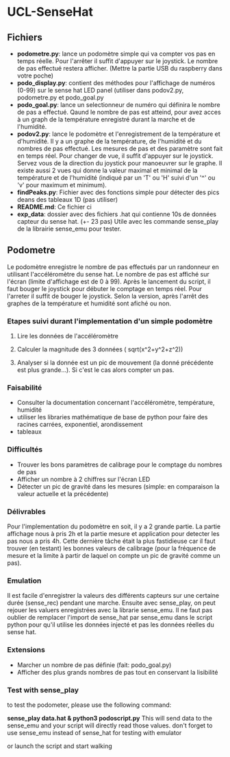 # UCL-SenseHat

## Fichiers

* __podometre.py__: lance un podomètre simple qui va compter vos pas en temps réelle. Pour l'arrêter il suffit d'appuyer sur le joystick. Le nombre de pas effectué restera afficher. (Mettre la partie USB du raspberry dans votre poche)
* __podo_display.py__: contient des méthodes pour l'affichage de numéros (0-99) sur le sense hat LED panel (utiliser dans podov2.py, podometre.py et podo_goal.py
* __podo_goal.py__: lance un selectionneur de numéro qui définira le nombre de pas a effectué. Qaund le nombre de pas est atteind, pour avez acces à un graph de la température enregistré durant la marche et de l'humidité.
* __podov2.py__: lance le podomètre et l'enregistrement de la température et d'humidité. Il y a un graphe de la température, de l'humidité et du nombres de pas effectué. Les mesures de pas et des paramètre sont fait en temps réel. Pour changer de vue, il suffit d'appuyer sur le joystick. Servez vous de la direction du joystick pour manoeuvrer sur le graphe. Il existe aussi 2 vues qui donne la valeur maximal et minimal de la température et de l'humidité (indiqué par un 'T' ou 'H' suivi d'un '^' ou 'v' pour maximum et minimum).
* __findPeaks.py__: Fichier avec des fonctions simple pour détecter des pics deans des tableaux 1D (pas utiliser)
* __README.md__: Ce fichier ci
* __exp_data__: dossier avec des fichiers .hat qui contienne 10s de données capteur du sense hat. (+- 23 pas) Utile avec les commande sense_play de la librairie sense_emu pour tester.

## Podometre

Le podomètre enregistre le nombre de pas effectués par un randonneur en utilisant l'accéléromètre du sense hat. Le nombre de pas est affiché sur l'écran (limite d'affichage est de 0 à 99). Après le lancement du script, il faut bouger le joystick pour débuter le comptage en temps réel. Pour l'arreter il suffit de bouger le joystick. Selon la version, après l'arrêt des graphes de la température et humidité sont afiché ou non.

### Etapes suivi durant l'implementation d'un simple podomètre

1. Lire les données de l'accéléromètre

2. Calculer la magnitude des 3 données ( sqrt(x^2+y^2+z^2))

3. Analyser si la donnée est un pic de mouvement (la donné précédente est plus grande...). Si c'est le cas alors compter un pas.

### Faisabilité

* Consulter la documentation concernant l'accéléromètre, température, humidité
* utiliser les libraries mathématique de base de python pour faire des racines carrées, exponentiel, arondissement
* tableaux

### Difficultés

* Trouver les bons paramètres de calibrage pour le comptage du nombres de pas
* Afficher un nombre à 2 chiffres sur l'écran LED
* Détecter un pic de gravité dans les mesures (simple: en comparaison la valeur actuelle et la précédente)

### Délivrables

Pour l'implementation du podomètre en soit, il y a 2 grande partie. La partie affichage nous à pris 2h et la partie mesure et application pour detecter les pas nous a pris 4h. Cette dernière tâche était la plus fastidieuse car il faut trouver (en testant) les bonnes valeurs de calibrage (pour la fréquence de mesure et la limite à partir de laquel on compte un pic de gravité comme un pas).


### Emulation
Il est facile d'enregistrer la valeurs des différents capteurs sur une certaine durée (sense_rec) pendant une marche. Ensuite avec sense_play, on peut rejouer les valuers enregistrées avec la librarie sense_emu. Il ne faut pas oublier de remplacer l'import de sense_hat par sense_emu dans le script python pour qu'il utilise les données injecté et pas les données réelles du sense hat.

### Extensions

* Marcher un nombre de pas définie (fait: podo_goal.py)
* Afficher des plus grands nombres de pas tout en conservant la lisibilité

### Test with sense_play
to test the podometer, please use the following command:

__sense_play data.hat & python3 podoscript.py__
 This will send data to the sense_emu and your script will directly read those values. don't forget to use sense_emu instead of sense_hat for testing with emulator

or launch the script and start walking
